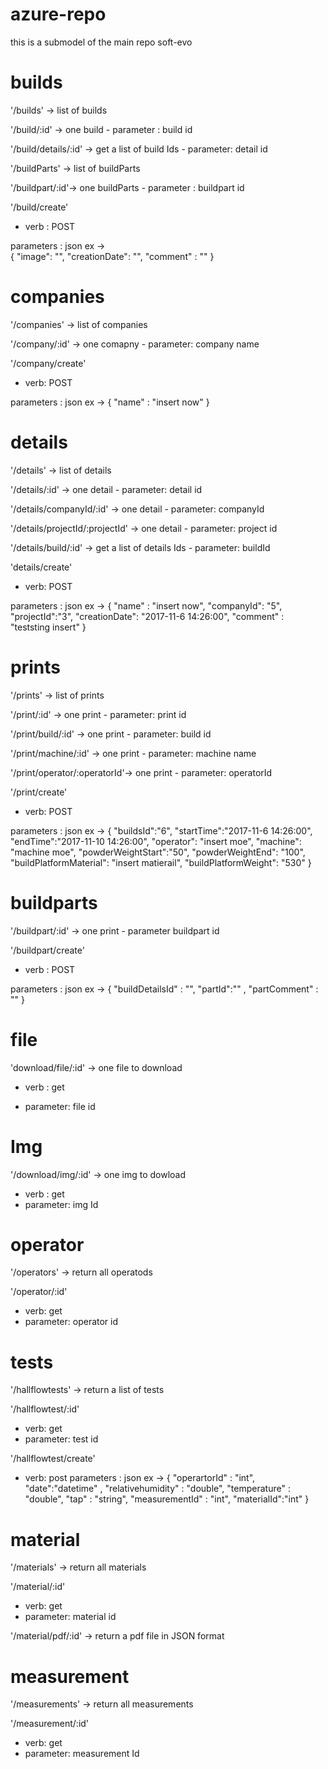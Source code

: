 # azure-repo
this is a submodel of the main repo soft-evo

# builds
'/builds' -> list of builds

'/build/:id' -> one build - parameter : build id

'/build/details/:id' -> get a list of build Ids - parameter: detail id

'/buildParts' -> list of buildParts

'/buildpart/:id'-> one buildParts - parameter : buildpart id

'/build/create'

- verb : POST

parameters : json ex ->  
{
"image": "",
"creationDate": "",
"comment" : ""
}

# companies
'/companies' -> list of companies

'/company/:id' -> one comapny - parameter: company name

'/company/create'

- verb: POST

parameters : json ex -> 
{
"name" : "insert now"
}

# details
'/details' -> list of details

'/details/:id' -> one detail - parameter: detail id

'/details/companyId/:id' ->  one detail - parameter: companyId


'/details/projectId/:projectId' -> one detail - parameter: project id

'/details/build/:id' -> get a list of details Ids - parameter: buildId

'details/create'

- verb: POST

parameters : json ex -> 
{
"name" : "insert now",
"companyId": "5",
"projectId":"3",
"creationDate": "2017-11-6 14:26:00",
"comment" : "teststing insert"
}

# prints
'/prints' -> list of prints

'/print/:id' -> one print - parameter: print id

'/print/build/:id' -> one print - parameter: build id

'/print/machine/:id' -> one print - parameter: machine name

'/print/operator/:operatorId'-> one print - parameter: operatorId

'/print/create' 

- verb: POST

parameters : json ex -> 
{
"buildsId":"6",
"startTime":"2017-11-6 14:26:00",
"endTime":"2017-11-10 14:26:00",
"operator": "insert moe",
"machine": "machine moe",
"powderWeightStart":"50",
"powderWeightEnd": "100",
"buildPlatformMaterial": "insert matierail",
"buildPlatformWeight": "530"
}


# buildparts

'/buildpart/:id' -> one print - parameter buildpart id

'/buildpart/create'

- verb : POST

parameters : json ex -> 
{
"buildDetailsId" : "", 
"partId":"" , 
"partComment" : ""
}

# file

'download/file/:id' -> one file to download

- verb : get

- parameter: file id

# Img
'/download/img/:id' -> one img to dowload
- verb : get
- parameter: img Id

# operator
'/operators' -> return all operatods

'/operator/:id'
- verb: get
- parameter: operator id

# tests

'/hallflowtests' -> return a list of tests

'/hallflowtest/:id' 
- verb: get
- parameter: test id

'/hallflowtest/create'
- verb: post
parameters : json ex -> 
{
"operartorId" : "int", 
"date":"datetime" , 
"relativehumidity" : "double",
"temperature" : "double",
"tap" : "string",
"measurementId" : "int",
"materialId":"int"
}

# material

'/materials' -> return all materials

'/material/:id'
- verb: get
- parameter: material id

'/material/pdf/:id' -> return a pdf file in JSON format

# measurement

'/measurements' -> return all measurements

'/measurement/:id' 
- verb: get
- parameter: measurement Id